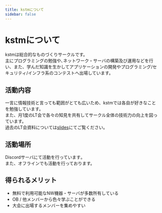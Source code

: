 ```yaml
---
title: kstmについて
sidebar: false
---
```


# kstmについて
kstmは総合的なものづくりサークルです。  
主にプログラミングの勉強や､ネットワーク・サーバの構築及び運用などを行い、また、学んだ知識を生かしてアプリケーションの開発やプログラミング/セキュリティ/インフラ系のコンテストへ出場しています。


## 活動内容
一言に情報技術と言っても範囲がとても広いため、kstmでは各自が好きなことを勉強しています。  
また、月1度のLT会で各々の知見を共有してサークル全体の技術力の向上を図っています。  
過去のLT会資料については[slides](/slides/)にてご覧ください。

## 活動場所
Discordサーバにて活動を行っています｡  
また、オフラインでも活動を行っております。


## 得られるメリット
- 無料で利用可能なNW機器・サーバが多数所有している
- OB / 他メンバーから色々学ぶことができる
- 大会に出場するメンバーを集めやすい